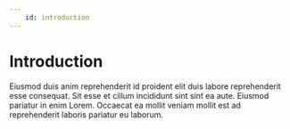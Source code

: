 ```yaml
---
    id: introduction
---
```


# Introduction

Eiusmod duis anim reprehenderit id proident elit duis labore reprehenderit esse consequat. Sit esse et cillum incididunt sint sint ea aute. Eiusmod pariatur in enim Lorem. Occaecat ea mollit veniam mollit est ad reprehenderit laboris pariatur eu laborum.